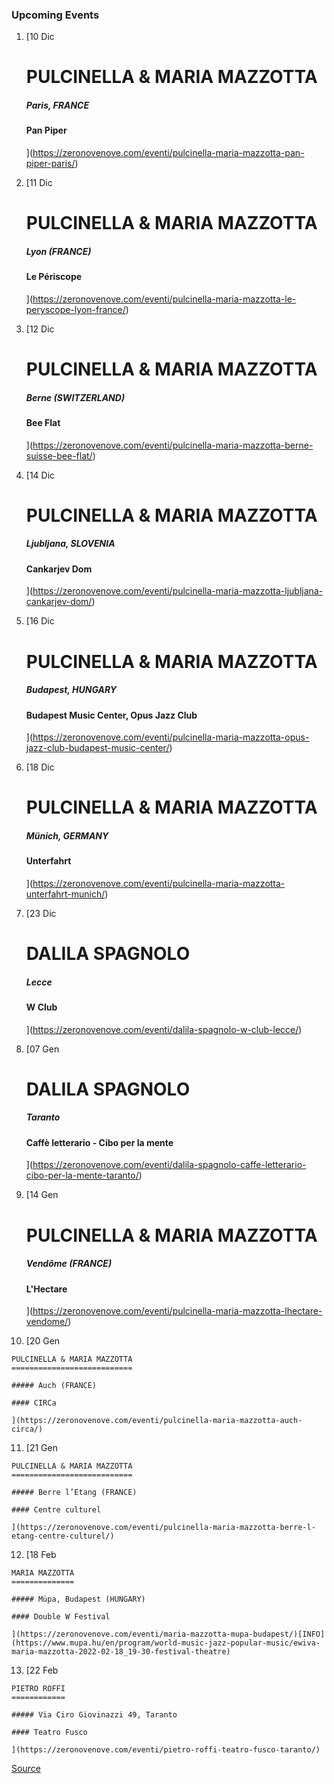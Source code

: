 ### Upcoming Events

1.  [10 Dic
    
    PULCINELLA & MARIA MAZZOTTA
    ===========================
    
    ##### Paris, FRANCE
    
    #### Pan Piper
    
    ](https://zeronovenove.com/eventi/pulcinella-maria-mazzotta-pan-piper-paris/)
2.  [11 Dic
    
    PULCINELLA & MARIA MAZZOTTA
    ===========================
    
    ##### Lyon (FRANCE)
    
    #### Le Périscope
    
    ](https://zeronovenove.com/eventi/pulcinella-maria-mazzotta-le-peryscope-lyon-france/)
3.  [12 Dic
    
    PULCINELLA & MARIA MAZZOTTA
    ===========================
    
    ##### Berne (SWITZERLAND)
    
    #### Bee Flat
    
    ](https://zeronovenove.com/eventi/pulcinella-maria-mazzotta-berne-suisse-bee-flat/)
4.  [14 Dic
    
    PULCINELLA & MARIA MAZZOTTA
    ===========================
    
    ##### Ljubljana, SLOVENIA
    
    #### Cankarjev Dom
    
    ](https://zeronovenove.com/eventi/pulcinella-maria-mazzotta-ljubljana-cankarjev-dom/)
5.  [16 Dic
    
    PULCINELLA & MARIA MAZZOTTA
    ===========================
    
    ##### Budapest, HUNGARY
    
    #### Budapest Music Center, Opus Jazz Club
    
    ](https://zeronovenove.com/eventi/pulcinella-maria-mazzotta-opus-jazz-club-budapest-music-center/)
6.  [18 Dic
    
    PULCINELLA & MARIA MAZZOTTA
    ===========================
    
    ##### Münich, GERMANY
    
    #### Unterfahrt
    
    ](https://zeronovenove.com/eventi/pulcinella-maria-mazzotta-unterfahrt-munich/)
7.  [23 Dic
    
    DALILA SPAGNOLO
    ===============
    
    ##### Lecce
    
    #### W Club
    
    ](https://zeronovenove.com/eventi/dalila-spagnolo-w-club-lecce/)
8.  [07 Gen
    
    DALILA SPAGNOLO
    ===============
    
    ##### Taranto
    
    #### Caffè letterario - Cibo per la mente
    
    ](https://zeronovenove.com/eventi/dalila-spagnolo-caffe-letterario-cibo-per-la-mente-taranto/)
9.  [14 Gen
    
    PULCINELLA & MARIA MAZZOTTA
    ===========================
    
    ##### Vendôme (FRANCE)
    
    #### L'Hectare
    
    ](https://zeronovenove.com/eventi/pulcinella-maria-mazzotta-lhectare-vendome/)
10.  [20 Gen
    
    PULCINELLA & MARIA MAZZOTTA
    ===========================
    
    ##### Auch (FRANCE)
    
    #### CIRCa
    
    ](https://zeronovenove.com/eventi/pulcinella-maria-mazzotta-auch-circa/)
11.  [21 Gen
    
    PULCINELLA & MARIA MAZZOTTA
    ===========================
    
    ##### Berre l’Etang (FRANCE)
    
    #### Centre culturel
    
    ](https://zeronovenove.com/eventi/pulcinella-maria-mazzotta-berre-l-etang-centre-culturel/)
12.  [18 Feb
    
    MARIA MAZZOTTA
    ==============
    
    ##### Müpa, Budapest (HUNGARY)
    
    #### Double W Festival
    
    ](https://zeronovenove.com/eventi/maria-mazzotta-mupa-budapest/)[INFO](https://www.mupa.hu/en/program/world-music-jazz-popular-music/ewiva-maria-mazzotta-2022-02-18_19-30-festival-theatre)
13.  [22 Feb
    
    PIETRO ROFFI
    ============
    
    ##### Via Ciro Giovinazzi 49, Taranto
    
    #### Teatro Fusco
    
    ](https://zeronovenove.com/eventi/pietro-roffi-teatro-fusco-taranto/)

[Source](https://zeronovenove.com/event-listing/)